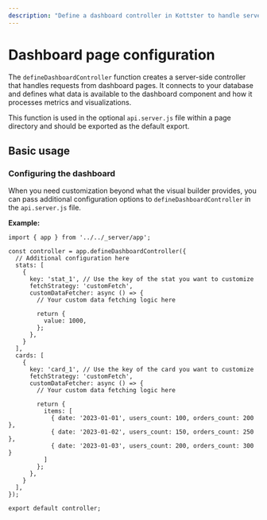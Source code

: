 ```yaml
---
description: "Define a dashboard controller in Kottster to handle server-side requests for dashboard pages. Customize statistics, charts, and data visualizations."
---
```


# Dashboard page configuration

The `defineDashboardController` function creates a server-side controller that handles requests from dashboard pages. It connects to your database and defines what data is available to the dashboard component and how it processes metrics and visualizations.

This function is used in the optional `api.server.js` file within a page directory and should be exported as the default export.

## Basic usage

### Configuring the dashboard

When you need customization beyond what the visual builder provides, you can pass additional configuration options to `defineDashboardController` in the `api.server.js` file.

**Example:**

```tsx [app/pages/dashboard/api.server.js]
import { app } from '../../_server/app';

const controller = app.defineDashboardController({
  // Additional configuration here
  stats: [
    {
      key: 'stat_1', // Use the key of the stat you want to customize
      fetchStrategy: 'customFetch',
      customDataFetcher: async () => {
        // Your custom data fetching logic here

        return {
          value: 1000,
        };
      },
    }
  ],
  cards: [
    {
      key: 'card_1', // Use the key of the card you want to customize
      fetchStrategy: 'customFetch',
      customDataFetcher: async () => {
        // Your custom data fetching logic here

        return {
          items: [
            { date: '2023-01-01', users_count: 100, orders_count: 200 },
            { date: '2023-01-02', users_count: 150, orders_count: 250 },
            { date: '2023-01-03', users_count: 200, orders_count: 300 }
          ]
        };
      },
    }
  ],
});

export default controller;
```